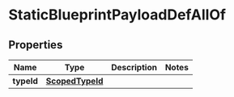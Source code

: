 

# StaticBlueprintPayloadDefAllOf


## Properties

| Name | Type | Description | Notes |
|------------ | ------------- | ------------- | -------------|
|**typeId** | [**ScopedTypeId**](ScopedTypeId.md) |  |  |



